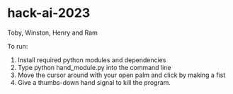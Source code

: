 # hack-ai-2023
Toby, Winston, Henry and Ram

To run:

1. Install required python modules and dependencies
2. Type python hand_module.py into the command line
3. Move the cursor around with your open palm and click by making a fist
4. Give a thumbs-down hand signal to kill the program.

